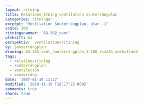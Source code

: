 ```yaml
---
layout: ritning
title: Relationsritning ventilation souterrängplan
categories: ritningar
excerpt: "Ventilation Souterrängplan, plan -1"
scale: 100
ritningsnummer: 'A3-302_vent'
utskrift: A1
perspektiv:  ventilationsritining
vy: Souterrängplan
drawing: A3-302_vent_souterrängplan_1-100_sizeA1_morkullan4
tags:
  - relationsritning
  - souterrängplan
  - ventilation
  - souterräng
date: '1987-01-14 11:27'
modified: '2019-11-16 T18:17:25.000Z'
comments: true
share: true
---
```

